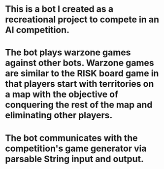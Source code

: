 # This is a bot I created as a recreational project to compete in an AI competition. 
# The bot plays warzone games against other bots. Warzone games are similar to the RISK board game in that players start with territories on a map with the objective of conquering the rest of the map and eliminating other players.
# The bot communicates with the competition's game generator via parsable String input and output.  
